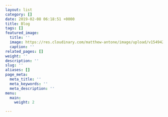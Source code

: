 ```yaml
---
layout: list
category: []
date: 2019-02-08 06:18:51 +0000
title: Blog
tags: []
featured_image:
  title: ''
  image: https://res.cloudinary.com/matthew-antone/image/upload/v1549426003/lucy1.jpg
  caption: ''
related_pages: []
weight: ''
description: ''
slug: ''
aliases: []
page_meta:
  meta_title: ''
  meta_keywords: ''
  meta_description: ''
menu:
  main:
    weight: 2

---
```

